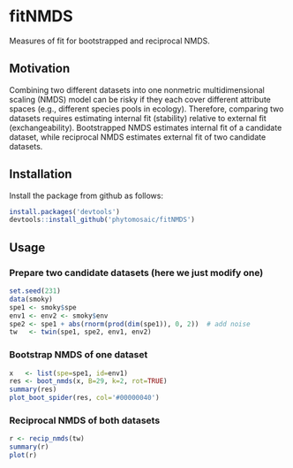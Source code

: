 # fitNMDS
Measures of fit for bootstrapped and reciprocal NMDS.


## Motivation

Combining two different datasets into one nonmetric multidimensional scaling (NMDS) model can be risky if they each cover different
attribute spaces (e.g., different species pools in ecology). Therefore, comparing two datasets requires estimating internal fit
(stability) relative to external fit (exchangeability). Bootstrapped NMDS estimates internal fit of a candidate dataset, while 
reciprocal NMDS estimates external fit of two candidate datasets.


## Installation

Install the package from github as follows:
```r
install.packages('devtools')
devtools::install_github('phytomosaic/fitNMDS')
```


## Usage

### Prepare two candidate datasets (here we just modify one)
```r
set.seed(231)
data(smoky)
spe1 <- smoky$spe
env1 <- env2 <- smoky$env
spe2 <- spe1 + abs(rnorm(prod(dim(spe1)), 0, 2))  # add noise
tw   <- twin(spe1, spe2, env1, env2)
```

### Bootstrap NMDS of one dataset
```r
x   <- list(spe=spe1, id=env1)
res <- boot_nmds(x, B=29, k=2, rot=TRUE)
summary(res)
plot_boot_spider(res, col='#00000040')
```


### Reciprocal NMDS of both datasets
```r
r <- recip_nmds(tw)
summary(r)
plot(r)
```


